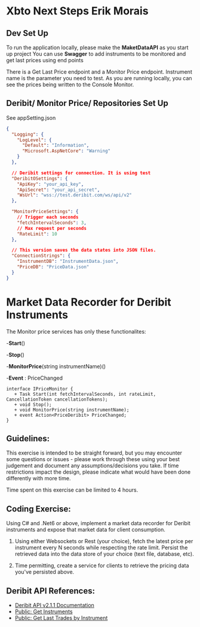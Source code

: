 # Xbto Next Steps Erik Morais




## Dev Set Up 
To run the application locally, please make the **MaketDataAPI** as you start up project
You can use **Swagger** to add instruments to be monitored and get last prices using end points

There is a Get Last Price endpoint and a Monitor Price endpoint. Instrument name is the parameter you need to test. As you are running locally, you can see the prices being written to the Console Monitor.

## Deribit/ Monitor Price/ Repositories Set Up

See appSetting.json
```json
{
  "Logging": {
    "LogLevel": {
      "Default": "Information",
      "Microsoft.AspNetCore": "Warning"
    }
  },

  // Deribit settings for connection. It is using test
  "DeribitOSettings": {
    "ApiKey": "your_api_key",
    "ApiSecret": "your_api_secret",
    "WsUrl": "wss://test.deribit.com/ws/api/v2"
  },

  "MonitorPriceSettings": {
    // Trigger each seconds
    "fetchIntervalSeconds": 3,
    // Max request per seconds
    "RateLimit": 10
  },

  // This version saves the data states into JSON files.
  "ConnectionStrings": {
    "InstrumentDB": "InstrumentData.json",
    "PriceDB": "PriceData.json"
  }
}
```

# Market Data Recorder for Deribit Instruments

The Monitor price services has only these functionalites:

-**Start**()

-**Stop**()

-**MonitorPrice**(string instrumentName)()

-**Event** : PriceChanged<Price>


```
interface IPriceMonitor {
   + Task Start(int fetchIntervalSeconds, int rateLimit, CancellationToken cancellationTokens);
   + void Stop();
   + void MonitorPrice(string instrumentName);
   + event Action<PriceDeribit> PriceChanged;
}

```



## Guidelines:

This exercise is intended to be straight forward, but you may encounter some questions or issues - please work through these using your best judgement and document any assumptions/decisions you take. If time restrictions impact the design, please indicate what would have been done differently with more time.

Time spent on this exercise can be limited to 4 hours.

## Coding Exercise:

Using C# and .Net6 or above, implement a market data recorder for Deribit instruments and expose that market data for client consumption.

1. Using either Websockets or Rest (your choice), fetch the latest price per instrument every N seconds while respecting the rate limit. Persist the retrieved data into the data store of your choice (text file, database, etc).

2. Time permitting, create a service for clients to retrieve the pricing data you've persisted above.

## Deribit API References:

- [Deribit API v2.1.1 Documentation](https://docs.deribit.com/#deribit-api-v2-1-1)
- [Public: Get Instruments](https://docs.deribit.com/#public-get_instruments)
- [Public: Get Last Trades by Instrument](https://docs.deribit.com/#public-get_last_trades_by_instrument)



